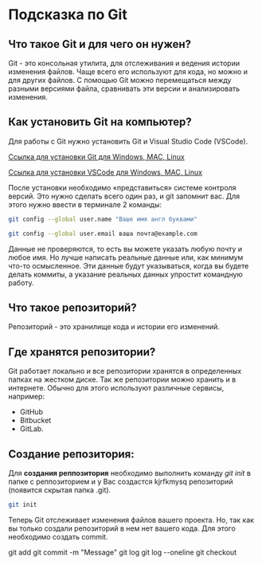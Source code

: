 # Подсказка по Git

## Что такое Git и для чего он нужен?
Git - это консольная утилита, для отслеживания и ведения истории изменения файлов. Чаще всего его используют для кода, но можно и для других файлов.
С помощью Git можно перемещаться между разными версиями файла, сравнивать эти версии и анализировать изменения.

## Как установить Git на компьютер?
Для работы с Git нужно установить Git и Visual Studio Code (VSCode).

 [Ссылка для установки Git для Windows, MAC, Linux](https://git-scm.com/downloads "Ссылка для установки Git")

 [Ссылка для установки VSCode для Windows, MAC, Linux](https://code.visualstudio.com/Download "Ссылка для установки VSCode")

 После установки необходимо «представиться» системе контроля версий. Это нужно сделать всего один раз, и git запомнит вас. Для этого нужно ввести в терминале 2 команды:

 ```sh
git config --global user.name "Ваше имя англ буквами"

```
```sh
git config --global user.email ваша почта@example.com
```
Данные не проверяются, то есть вы можете указать любую почту и любое имя. Но лучше написать реальные данные или, как минимум что-то осмысленное. Эти данные будут указываться, когда вы будете делать коммиты, а указание реальных данных упростит командную работу.

## Что такое репозиторий?
Репозиторий - это хранилище кода и истории его изменений. 

## Где хранятся репозитории?
Git работает локально и все репозитории хранятся в определенных папках на жестком диске. Так же репозитории можно хранить и в интернете. Обычно для этого используют различные сервисы, например:
* GitHub
* Bitbucket
* GitLab.

## Создание репозитория:

Для **создания реппозитория** необходимо выполнить команду *git init* в папке с реппозиторием и у Вас создастся kjrfkmysq репозиторий (появится скрытая папка .git).
```sh
git init 
```
Теперь Git отслеживает изменения файлов вашего проекта. Но, так как вы только создали репозиторий в нем нет вашего кода. Для этого необходимо создать commit.


git add
git commit -m "Message"
git log
git log --oneline
git checkout